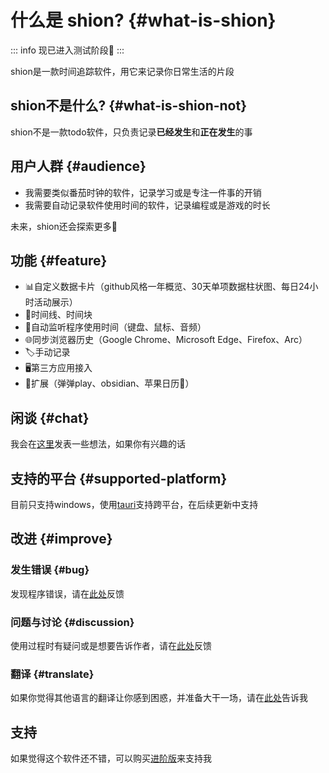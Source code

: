 # 什么是 shion? {#what-is-shion}

::: info 现已进入测试阶段🥳
:::

shion是一款时间追踪软件，用它来记录你日常生活的片段

## shion不是什么? {#what-is-shion-not}

shion不是一款todo软件，只负责记录**已经发生**和**正在发生**的事

## 用户人群 {#audience}
+ 我需要类似番茄时钟的软件，记录学习或是专注一件事的开销
+ 我需要自动记录软件使用时间的软件，记录编程或是游戏的时长

未来，shion还会探索更多🌈

## 功能 {#feature}

+ 📊自定义数据卡片（github风格一年概览、30天单项数据柱状图、每日24小时活动展示）
+ 📅时间线、时间块
+ 👀自动监听程序使用时间（键盘、鼠标、音频）
+ 🌐同步浏览器历史（Google Chrome、Microsoft Edge、Firefox、Arc）
+ 🏷️手动记录
+ 🖥️第三方应用接入
+ 🧰扩展（弹弹play、obsidian、苹果日历🍎）

## 闲谈 {#chat}

我会在[这里](/zh/chat/development-review)发表一些想法，如果你有兴趣的话

## 支持的平台 {#supported-platform}

目前只支持windows，使用[tauri](https://tauri.app/zh-cn/)支持跨平台，在后续更新中支持

## 改进 {#improve}

### 发生错误 {#bug}

发现程序错误，请在[此处](https://github.com/shion-app/shion/issues)反馈

### 问题与讨论 {#discussion}

使用过程时有疑问或是想要告诉作者，请在[此处](https://github.com/shion-app/shion/discussions)反馈

### 翻译 {#translate}

如果你觉得其他语言的翻译让你感到困惑，并准备大干一场，请在[此处](https://github.com/shion-app/shion/discussions)告诉我

## 支持

如果觉得这个软件还不错，可以购买[进阶版](../download.md)来支持我
